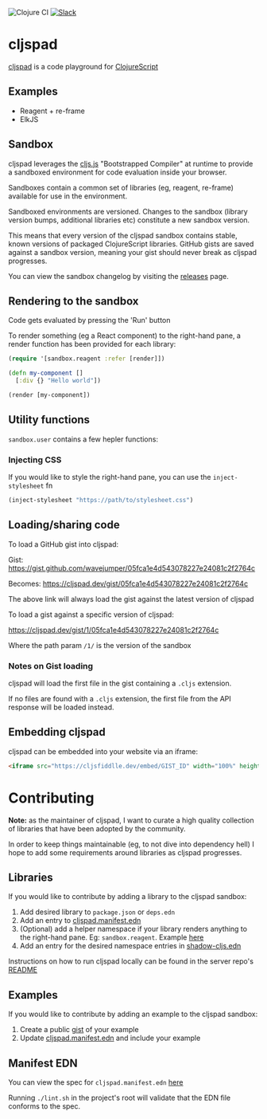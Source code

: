 ![Clojure CI](https://github.com/cljsfiddle/cljsfiddle/workflows/Clojure%20CI/badge.svg?branch=master)
[![Slack](https://img.shields.io/badge/Clojurians-cljspad-lightgrey)](https://clojurians.slack.com/messages/C01B1JQALKZ/)

# cljspad

[cljspad](https://cljspad.dev) is a code playground for [ClojureScript](https://clojurescript.org/)

## Examples

* Reagent + re-frame
* ElkJS

## Sandbox

cljspad leverages the [cljs.js](http://cljs.github.io/api/cljs.js/) "Bootstrapped Compiler" at runtime to provide a sandboxed environment for code evaluation inside your browser.

Sandboxes contain a common set of libraries (eg, reagent, re-frame) available for use in the environment.

Sandboxed environments are versioned. Changes to the sandbox (library version bumps, additional libraries etc) constitute a new sandbox version.

This means that every version of the cljspad sandbox contains stable, known versions of packaged ClojureScript libraries. GitHub gists are saved against a sandbox version, meaning your gist should never break as cljspad progresses.

You can view the sandbox changelog by visiting the [releases](https://github.com/cljspad/cljspad/releases) page.

## Rendering to the sandbox

Code gets evaluated by pressing the 'Run' button

To render something (eg a React component) to the right-hand pane, a render function has been provided for each library:

```clojure
(require '[sandbox.reagent :refer [render]])

(defn my-component []
  [:div {} "Hello world"])

(render [my-component])
```

## Utility functions

`sandbox.user` contains a few hepler functions:

### Injecting CSS

If you would like to style the right-hand pane, you can use the `inject-stylesheet` fn

```clojure 
(inject-stylesheet "https://path/to/stylesheet.css")
```

## Loading/sharing code

To load a GitHub gist into cljspad:

Gist: https://gist.github.com/wavejumper/05fca1e4d543078227e24081c2f2764c

Becomes: https://cljspad.dev/gist/05fca1e4d543078227e24081c2f2764c

The above link will always load the gist against the latest version of cljspad

To load a gist against a specific version of cljspad:

https://cljspad.dev/gist/1/05fca1e4d543078227e24081c2f2764c

Where the path param `/1/` is the version of the sandbox

### Notes on Gist loading

cljspad will load the first file in the gist containing a `.cljs` extension. 

If no files are found with a `.cljs` extension, the first file from the API response will be loaded instead.

## Embedding cljspad

cljspad can be embedded into your website via an iframe:

```html
<iframe src="https://cljsfiddlle.dev/embed/GIST_ID" width="100%" height="400px" style="border:1px solid #ccc;"></iframe>
```

# Contributing

**Note:** as the maintainer of cljspad, I want to curate a high quality collection of libraries that have been adopted by the community. 

In order to keep things maintainable (eg, to not dive into dependency hell) I hope to add some requirements around libraries as cljspad progresses.

## Libraries

If you would like to contribute by adding a library to the cljspad sandbox:

1) Add desired library to `package.json` or `deps.edn`
2) Add an entry to [cljspad.manifest.edn](https://github.com/cljspad/cljspad/blob/master/resources/public/cljspad.manifest.edn)
3) (Optional) add a helper namespace if your library renders anything to the right-hand pane. Eg: `sandbox.reagent`. Example [here](https://github.com/cljspad/cljspad/blob/master/src/sandbox/reagent.cljs)
4) Add an entry for the desired namespace entries in [shadow-cljs.edn](https://github.com/cljspad/cljspad/blob/master/shadow-cljs.edn)

Instructions on how to run cljspad locally can be found in the server repo's [README](https://github.com/cljspad/server)

## Examples

If you would like to contribute by adding an example to the cljspad sandbox:

1) Create a public [gist](https://gist.github.com/) of your example
2) Update [cljspad.manifest.edn](https://github.com/cljspad/cljspad/blob/master/resources/public/cljspad.manifest.edn) and include your example

## Manifest EDN

You can view the spec for `cljspad.manifest.edn` [here](https://github.com/cljspad/cljspad/blob/master/src/cljspad/manifest.cljc)

Running `./lint.sh` in the project's root will validate that the EDN file conforms to the spec.
